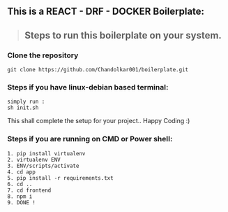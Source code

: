 ## This is a REACT - DRF - DOCKER Boilerplate:

> ## Steps to run this boilerplate on your system.

### Clone the repository 
```
git clone https://github.com/Chandolkar001/boilerplate.git
```

### Steps if you have linux-debian based terminal:
```
simply run :
sh init.sh
```
This shall complete the setup for your project.. Happy Coding :)

### Steps if you are running on CMD or Power shell:
```
1. pip install virtualenv
2. virtualenv ENV 
3. ENV/scripts/activate 
4. cd app
5. pip install -r requirements.txt
6. cd .. 
7. cd frontend
8. npm i
9. DONE !
```



